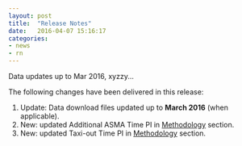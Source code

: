 ```yaml
---
layout: post
title:  "Release Notes"
date:   2016-04-07 15:16:17
categories:
- news
- rn
---
```


Data updates up to Mar 2016, xyzzy...

The following changes have been delivered in this release:

1. Update: Data download files updated up to **March 2016** (when applicable).
1. New: updated Additional ASMA Time PI in [Methodology](/references/methodology/) section.
1. New: updated Taxi-out Time PI in [Methodology](/references/methodology/) section.
 
